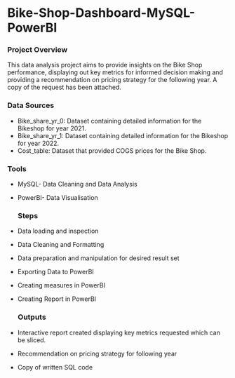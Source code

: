 # Bike-Shop-Dashboard-MySQL-PowerBI





### Project Overview

This data analysis project aims to provide insights on the Bike Shop performance, displaying out key metrics for informed decision making and providing a recommendation on pricing strategy for the following year. A copy of the request has been attached.

### Data Sources

- Bike_share_yr_0: Dataset containing detailed information for the Bikeshop for year 2021.
- Bike_share_yr_1: Dataset containing detailed information for the Bikeshop for year 2022.
- Cost_table: Dataset that provided COGS prices for the Bike Shop.

### Tools

- MySQL- Data Cleaning and Data Analysis
- PowerBI- Data Visualisation


  ### Steps

- Data loading and inspection
- Data Cleaning and Formatting
- Data preparation and manipulation for desired result set
- Exporting Data to PowerBI
- Creating measures in PowerBI
- Creating Report in PowerBI



  ### Outputs

- Interactive report created displaying key metrics requested which can be sliced.
- Recommendation on pricing strategy for following year
- Copy of written SQL code


  
